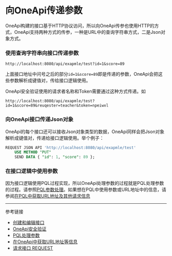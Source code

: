 # 向OneApi传递参数
OneApi构建的接口基于HTTP协议访问，所以向OneApi传参也使用HTTP的方式，OneApi支持两种方式的传参，一种是URL中的查询字符串方式，二是Json对象方式。

### 使用查询字符串向接口传递参数
```
http://localhost:8080/api/exapmle/test?id=1&score=89
```
上面接口地址中问号之后的部分`id=1&score=89`即是传递的参数，OneApi会把这些参数解析成键值对，传给接口逻辑使用。

OneApi安全验证使用的请求者名称和Token需要通过这种方式传递。如
```
http://localhost:8080/api/exapmle/test?id=1&score=89&reuqester=teacher&token=npeiwxl
```

### 向OneApi接口传递Json对象
OneApi的每个接口还可以接收Json对象类型的数据，OneApi同样会把Json对象解析成键值对，传递给接口逻辑使用。举个例子：
```sql
REQUEST JSON API 'http://localhost:8080/api/exapmle/test'
    USE METHOD "PUT"
    SEND DATA { "id": 1, "score": 89 };
```

### 在接口逻辑中使用参数
因为接口逻辑使用PQL过程实现，所以OneApi处理参数的过程就是PQL处理参数的过程。请参照[PQL参数处理](/pql/params.md)。如果想在PQL中使用参数或URL地址中的信息，请参阅[在PQL中获取URL地址及其他请求信息](/oneapi/request.md)

---
参考链接
* [创建和编辑接口](/oneapi/edit.md)
* [OneApi安全验证](/oneapi/token.md)
* [PQL处理参数](/pql/param.md)
* [在OneApi中获取URL地址等信息](/oneapi/request.md)
* [请求接口 REQUEST](/pql/request.md)